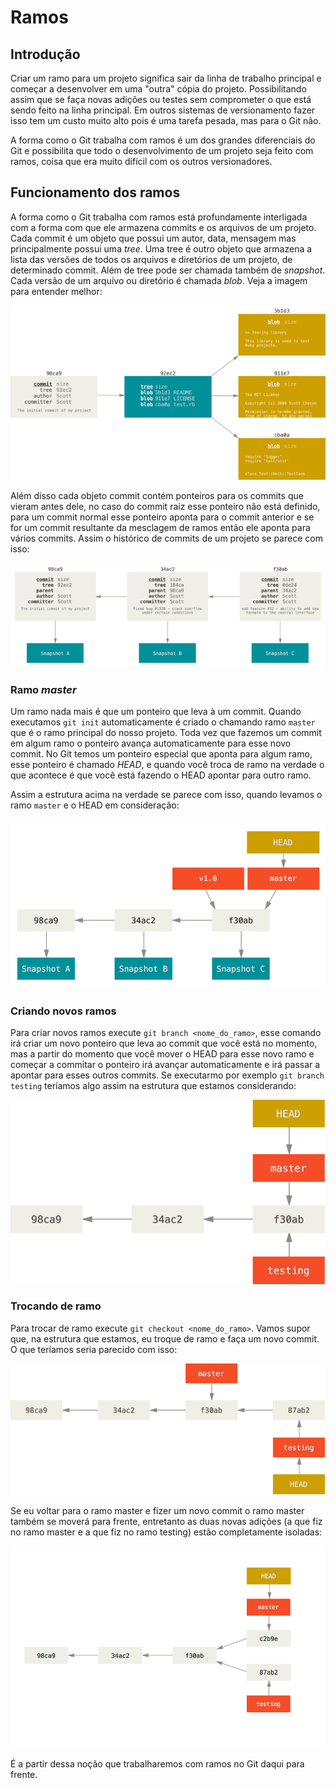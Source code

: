 # Ramos

## Introdução

Criar um ramo para um projeto significa sair da linha de trabalho principal e começar a desenvolver em uma "outra" cópia do projeto. Possibilitando assim que se faça novas adições ou testes sem comprometer o que está sendo feito na linha principal. Em outros sistemas de versionamento fazer isso tem um custo muito alto pois é uma tarefa pesada, mas para o Git não.

A forma como o Git trabalha com ramos é um dos grandes diferenciais do Git e possibilita que todo o desenvolvimento de um projeto seja feito com ramos, coisa que era muito difícil com os outros versionadores.

## Funcionamento dos ramos

A forma como o Git trabalha com ramos está profundamente interligada com a forma com que ele armazena commits e os arquivos de um projeto. Cada commit é um objeto que possui um autor, data, mensagem mas principalmente possui uma *tree*. Uma tree é outro objeto que armazena a lista das versões de todos os arquivos e diretórios de um projeto, de determinado commit. Além de tree pode ser chamada também de *snapshot*. Cada versão de um arquivo ou diretório é chamada *blob*. Veja a imagem para entender melhor:

![](imagens/commit_snapshot.png)

Além disso cada objeto commit contém ponteiros para os commits que vieram antes dele, no caso do commit raiz esse ponteiro não está definido, para um commit normal esse ponteiro aponta para o commit anterior e se for um commit resultante da mesclagem de ramos então ele aponta para vários commits. Assim o histórico de commits de um projeto se parece com isso:

![](imagens/historico_de_commits.png)

### Ramo *master*

Um ramo nada mais é que um ponteiro que leva à um commit. Quando executamos `git init` automaticamente é criado o chamando ramo `master` que é o ramo principal do nosso projeto. Toda vez que fazemos um commit em algum ramo o ponteiro avança automaticamente para esse novo commit. No Git temos um ponteiro especial que aponta para algum ramo, esse ponteiro é chamado *HEAD*, e quando você troca de ramo na verdade o que acontece é que você está fazendo o HEAD apontar para outro ramo.

Assim a estrutura acima na verdade se parece com isso, quando levamos o ramo `master` e o HEAD em consideração:

![](imagens/ramo_master.png)

### Criando novos ramos

Para criar novos ramos execute `git branch <nome_do_ramo>`, esse comando irá criar um novo ponteiro que leva ao commit que você está no momento, mas a partir do momento que você mover o HEAD para esse novo ramo e começar a commitar o ponteiro irá avançar automaticamente e irá passar a apontar para esses outros commits. Se executarmo por exemplo `git branch testing` teríamos algo assim na estrutura que estamos considerando:

![](imagens/novo_ramo.png)

### Trocando de ramo

Para trocar de ramo execute `git checkout <nome_do_ramo>`. Vamos supor que, na estrutura que estamos, eu troque de ramo e faça um novo commit. O que teríamos seria parecido com isso:

![](imagens/trocando_de_ramo.png)

Se eu voltar para o ramo master e fizer um novo commit o ramo master também se moverá para frente, entretanto as duas novas adições (a que fiz no ramo master e a que fiz no ramo testing) estão completamente isoladas:

![](imagens/dois_ramos.png)

É a partir dessa noção que trabalharemos com ramos no Git daqui para frente.
